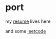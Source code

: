 # port
my [resume](https://frellys.github.io/port/resume.html) lives here

and some [leetcode](https://github.com/Frellys/port/tree/master/leetcode)